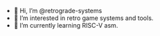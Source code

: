 - 👋 Hi, I’m @retrograde-systems
- 👀 I’m interested in retro game systems and tools.
- 🌱 I’m currently learning RISC-V asm.
